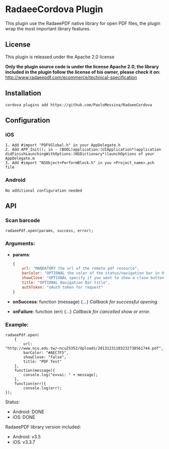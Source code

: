 # RadaeeCordova Plugin

This plugin use the RadaeePDF native library for open PDF files, the plugin wrap the most important library features.
    
## License

This plugin is released under the Apache 2.0 license

**Only the plugin source code is under the license Apache 2.0, the library included in the plugin follow the license of his owner, please check it on:**
http://www.radaeepdf.com/ecommerce/technical-specification

## Installation

    cordova plugins add https://github.com/PaoloMessina/RadaeeCordova
    
## Configuration

### iOS

	1. Add #import "PDFVGlobal.h" in your AppDelegate.h
	2. Add APP_Init(); in - (BOOL)application:(UIApplication*)application didFinishLaunchingWithOptions:(NSDictionary*)launchOptions of your AppDelegate.m
	3. Add #import "NSObject+PerformBlock.h" in you <Project_name>.pch file

### Android

	No additional configuration needed

## API

### Scan barcode

	radaeePdf.open(params, success, error);
	
### Arguments:

- **params**:

    ```javascript
    {
    	url: "MANDATORY the url of the remote pdf resource", 
		barColor: "OPTIONAL the color of the status/navigation bar in HEX format es: #AEC7F5", 
		showClose: "OPTIONAL specify if you want to show a close button, otherwise will be visible the bacj button default: true", 
		title: "OPTIONAL Navigation Bar title",
		authToken: "oAuth token for request"
    }
    ```

- **onSuccess**: function (message) {...} _Callback for successful opening._
- **onFailure**: function (err) {...} _Callback for cancelled show or error._

### Example:

	radaeePdf.open(
		{
			url: "http://www.ncu.edu.tw/~ncu25352/Uploads/20131231103232738561744.pdf", 
			barColor: "#AEC7F5", 
			showClose: "false", 
			title: "PDF Test"
		},
		function(message){ 
			console.log("evvai: " + message); 
		},
		function(err){ 
			console.log(err); 
	});

Status:

- Android: DONE
- iOS: DONE

RadaeePDF library version included:
- Android: v3.5
- iOS:     v3.3.7
